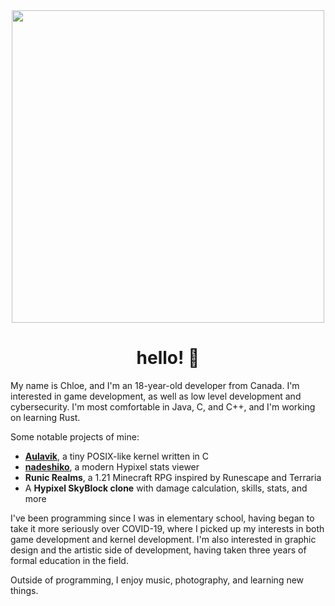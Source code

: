 <div id="header" align="center">
  <img src="https://media1.tenor.com/m/HsdvnhK5GgsAAAAd/kikis-delivery-service-plants.gif" width="500"/>

  <div><img src="https://komarev.com/ghpvc/?username=niqumu&style=flat-square&color=blue" alt=""/></div>

  <h1>
    hello! 🤍
  </h1>
</div>

My name is Chloe, and I'm an 18-year-old developer from Canada. I'm interested in game development, as well as low level development and cybersecurity. I'm most comfortable in Java, C, and C++, and I'm working on learning Rust.

Some notable projects of mine:
- **[Aulavik](https://github.com/niqumu/Aulavik)**, a tiny POSIX-like kernel written in C
- **[nadeshiko](https://nadeshiko.io)**, a modern Hypixel stats viewer
- **Runic Realms**, a 1.21 Minecraft RPG inspired by Runescape and Terraria 
- A **Hypixel SkyBlock clone** with damage calculation, skills, stats, and more

I've been programming since I was in elementary school, having began to take it more seriously over COVID-19, where I picked up my interests in both game development and kernel development. I'm also interested in graphic design and the artistic side of development, having taken three years of formal education in the field.

Outside of programming, I enjoy music, photography, and learning new things.
